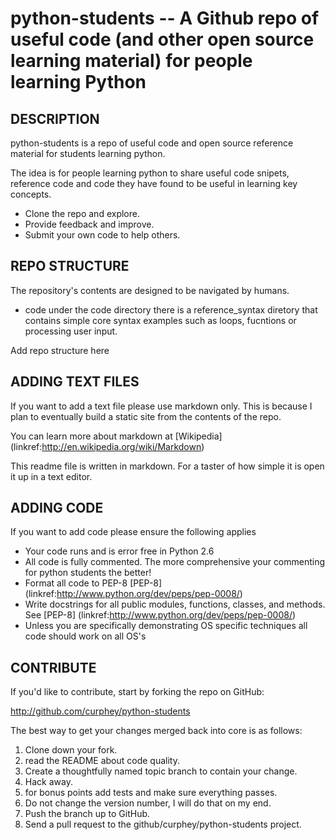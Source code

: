 python-students -- A Github repo of useful code (and other open source learning material) for people learning Python
====================================

## DESCRIPTION

python-students is a repo of useful code and open source reference material for students learning python.

The idea is for people learning python to share useful code snipets, reference code and code they have found to be useful in learning
key concepts.

* Clone the repo and explore.
* Provide feedback and improve.
* Submit your own code to help others.


## REPO STRUCTURE

The repository's contents are designed to be navigated by humans.

* code
under the code directory there is a reference_syntax diretory that contains simple core syntax examples such as loops, fucntions or processing user input.



Add repo structure here


## ADDING TEXT FILES

If you want to add a text file please use markdown only. This is because I plan to eventually build a static site from the contents of the repo.

You can learn more about markdown at [Wikipedia] (linkref:http://en.wikipedia.org/wiki/Markdown)

This readme file is written in markdown. For a taster of how simple it is open it up in a text editor.

## ADDING CODE

If you want to add code please ensure the following applies

* Your code runs and is error free in Python 2.6
* All code is fully commented. The more comprehensive your commenting for python students the better!
* Format all code to PEP-8  [PEP-8] (linkref:http://www.python.org/dev/peps/pep-0008/)
* Write docstrings for all public modules, functions, classes, and methods. See [PEP-8] (linkref:http://www.python.org/dev/peps/pep-0008/)
* Unless you are specifically demonstrating OS specific techniques all code should work on all OS's


## CONTRIBUTE

If you'd like to contribute, start by forking the repo on GitHub:

http://github.com/curphey/python-students

The best way to get your changes merged back into core is as follows:

1. Clone down your fork.
1. read the README about code quality.
1. Create a thoughtfully named topic branch to contain your change.
1. Hack away.
1. for bonus points add tests and make sure everything passes.
1. Do not change the version number, I will do that on my end.
1. Push the branch up to GitHub.
1. Send a pull request to the github/curphey/python-students project.
